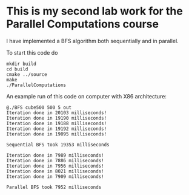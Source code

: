 # This is my second lab work for the Parallel Computations course

I have implemented a BFS algorithm both sequentially and in parallel. 

To start this code do

```
mkdir build
cd build
cmake ../source
make
./ParallelComputations
```

An example run of this code on computer with X86 architecture:
```
@./BFS cube500 500 5 out
Iteration done in 20103 milliseconds!
Iteration done in 19190 milliseconds!
Iteration done in 19188 milliseconds!
Iteration done in 19192 milliseconds!
Iteration done in 19095 milliseconds!

Sequential BFS took 19353 milliseconds

Iteration done in 7989 milliseconds!
Iteration done in 7886 milliseconds!
Iteration done in 7956 milliseconds!
Iteration done in 8021 milliseconds!
Iteration done in 7909 milliseconds!

Parallel BFS took 7952 milliseconds
```